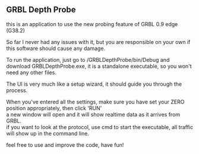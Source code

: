GRBL Depth Probe  
----------  
this is an application to use the new probing feature of GRBL 0.9 edge (G38.2)  
  
So far I never had any issues with it, but you are responsible on your own if this software should cause any damage.  
  
To run the application, just go to /GRBLDepthProbe/bin/Debug and download GRBLDepthProbe.exe, it is a standalone executable, so you won't need any other files.  
  
The UI is very much like a setup wizard, it should guide you through the process.  

When you've entered all the settings, make sure you have set your ZERO position appropriately, then click 'RUN'  
a new window will open and it will show realtime data as it arrives from GRBL.  
if you want to look at the protocol, use cmd to start the executable, all traffic will show up in the command line.  
  
  
feel free to use and improve the code, have fun!